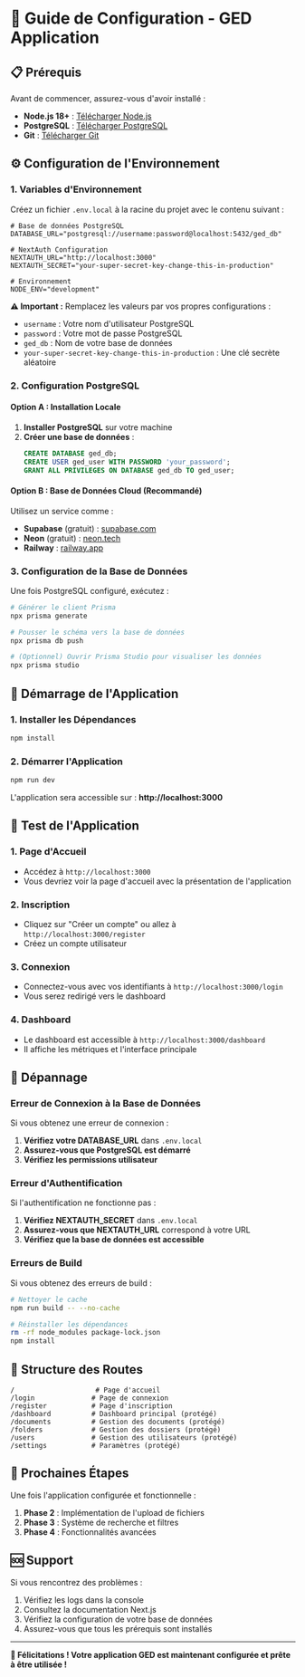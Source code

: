 # 🚀 Guide de Configuration - GED Application

## 📋 Prérequis

Avant de commencer, assurez-vous d'avoir installé :

- **Node.js 18+** : [Télécharger Node.js](https://nodejs.org/)
- **PostgreSQL** : [Télécharger PostgreSQL](https://www.postgresql.org/download/)
- **Git** : [Télécharger Git](https://git-scm.com/)

## ⚙️ Configuration de l'Environnement

### 1. Variables d'Environnement

Créez un fichier `.env.local` à la racine du projet avec le contenu suivant :

```env
# Base de données PostgreSQL
DATABASE_URL="postgresql://username:password@localhost:5432/ged_db"

# NextAuth Configuration
NEXTAUTH_URL="http://localhost:3000"
NEXTAUTH_SECRET="your-super-secret-key-change-this-in-production"

# Environnement
NODE_ENV="development"
```

**⚠️ Important :** Remplacez les valeurs par vos propres configurations :
- `username` : Votre nom d'utilisateur PostgreSQL
- `password` : Votre mot de passe PostgreSQL
- `ged_db` : Nom de votre base de données
- `your-super-secret-key-change-this-in-production` : Une clé secrète aléatoire

### 2. Configuration PostgreSQL

#### Option A : Installation Locale

1. **Installer PostgreSQL** sur votre machine
2. **Créer une base de données** :
   ```sql
   CREATE DATABASE ged_db;
   CREATE USER ged_user WITH PASSWORD 'your_password';
   GRANT ALL PRIVILEGES ON DATABASE ged_db TO ged_user;
   ```

#### Option B : Base de Données Cloud (Recommandé)

Utilisez un service comme :
- **Supabase** (gratuit) : [supabase.com](https://supabase.com)
- **Neon** (gratuit) : [neon.tech](https://neon.tech)
- **Railway** : [railway.app](https://railway.app)

### 3. Configuration de la Base de Données

Une fois PostgreSQL configuré, exécutez :

```bash
# Générer le client Prisma
npx prisma generate

# Pousser le schéma vers la base de données
npx prisma db push

# (Optionnel) Ouvrir Prisma Studio pour visualiser les données
npx prisma studio
```

## 🚀 Démarrage de l'Application

### 1. Installer les Dépendances

```bash
npm install
```

### 2. Démarrer l'Application

```bash
npm run dev
```

L'application sera accessible sur : **http://localhost:3000**

## 📱 Test de l'Application

### 1. Page d'Accueil
- Accédez à `http://localhost:3000`
- Vous devriez voir la page d'accueil avec la présentation de l'application

### 2. Inscription
- Cliquez sur "Créer un compte" ou allez à `http://localhost:3000/register`
- Créez un compte utilisateur

### 3. Connexion
- Connectez-vous avec vos identifiants à `http://localhost:3000/login`
- Vous serez redirigé vers le dashboard

### 4. Dashboard
- Le dashboard est accessible à `http://localhost:3000/dashboard`
- Il affiche les métriques et l'interface principale

## 🔧 Dépannage

### Erreur de Connexion à la Base de Données

Si vous obtenez une erreur de connexion :

1. **Vérifiez votre DATABASE_URL** dans `.env.local`
2. **Assurez-vous que PostgreSQL est démarré**
3. **Vérifiez les permissions utilisateur**

### Erreur d'Authentification

Si l'authentification ne fonctionne pas :

1. **Vérifiez NEXTAUTH_SECRET** dans `.env.local`
2. **Assurez-vous que NEXTAUTH_URL** correspond à votre URL
3. **Vérifiez que la base de données est accessible**

### Erreurs de Build

Si vous obtenez des erreurs de build :

```bash
# Nettoyer le cache
npm run build -- --no-cache

# Réinstaller les dépendances
rm -rf node_modules package-lock.json
npm install
```

## 📁 Structure des Routes

```
/                    # Page d'accueil
/login              # Page de connexion
/register           # Page d'inscription
/dashboard          # Dashboard principal (protégé)
/documents          # Gestion des documents (protégé)
/folders            # Gestion des dossiers (protégé)
/users              # Gestion des utilisateurs (protégé)
/settings           # Paramètres (protégé)
```

## 🎯 Prochaines Étapes

Une fois l'application configurée et fonctionnelle :

1. **Phase 2** : Implémentation de l'upload de fichiers
2. **Phase 3** : Système de recherche et filtres
3. **Phase 4** : Fonctionnalités avancées

## 🆘 Support

Si vous rencontrez des problèmes :

1. Vérifiez les logs dans la console
2. Consultez la documentation Next.js
3. Vérifiez la configuration de votre base de données
4. Assurez-vous que tous les prérequis sont installés

---

**🎉 Félicitations ! Votre application GED est maintenant configurée et prête à être utilisée !**
